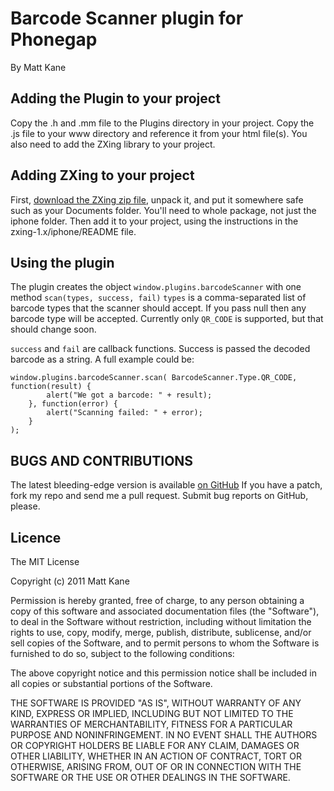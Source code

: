 # Barcode Scanner plugin for Phonegap #
By Matt Kane

## Adding the Plugin to your project ##
Copy the .h and .mm file to the Plugins directory in your project. Copy the .js file to your www directory and reference it from your html file(s). You also need to add the ZXing library to your project.

## Adding ZXing to your project ##
First, [download the ZXing zip file](http://code.google.com/p/zxing/), unpack it, and put it somewhere safe such as your Documents folder. You'll need to whole package, not just the iphone folder. Then add it to your project, using the instructions in the zxing-1.x/iphone/README file. 

## Using the plugin ##
The plugin creates the object `window.plugins.barcodeScanner` with one method `scan(types, success, fail)`
`types` is a comma-separated list of barcode types that the scanner should accept. If you pass null then any
barcode type will be accepted. Currently only `QR_CODE` is supported, but that should change soon.

`success` and `fail` are callback functions. Success is passed the decoded barcode as a string.
A full example could be:

    window.plugins.barcodeScanner.scan( BarcodeScanner.Type.QR_CODE, function(result) {
            alert("We got a barcode: " + result);
        }, function(error) {
		    alert("Scanning failed: " + error);
	    }
	);


## BUGS AND CONTRIBUTIONS ##
The latest bleeding-edge version is available [on GitHub](http://github.com/ascorbic/phonegap-plugins/tree/master/iPhone/)
If you have a patch, fork my repo and send me a pull request. Submit bug reports on GitHub, please.
	
## Licence ##

The MIT License

Copyright (c) 2011 Matt Kane

Permission is hereby granted, free of charge, to any person obtaining a copy
of this software and associated documentation files (the "Software"), to deal
in the Software without restriction, including without limitation the rights
to use, copy, modify, merge, publish, distribute, sublicense, and/or sell
copies of the Software, and to permit persons to whom the Software is
furnished to do so, subject to the following conditions:

The above copyright notice and this permission notice shall be included in
all copies or substantial portions of the Software.

THE SOFTWARE IS PROVIDED "AS IS", WITHOUT WARRANTY OF ANY KIND, EXPRESS OR
IMPLIED, INCLUDING BUT NOT LIMITED TO THE WARRANTIES OF MERCHANTABILITY,
FITNESS FOR A PARTICULAR PURPOSE AND NONINFRINGEMENT. IN NO EVENT SHALL THE
AUTHORS OR COPYRIGHT HOLDERS BE LIABLE FOR ANY CLAIM, DAMAGES OR OTHER
LIABILITY, WHETHER IN AN ACTION OF CONTRACT, TORT OR OTHERWISE, ARISING FROM,
OUT OF OR IN CONNECTION WITH THE SOFTWARE OR THE USE OR OTHER DEALINGS IN
THE SOFTWARE.

